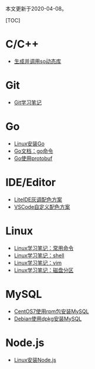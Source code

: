 本文更新于2020-04-08。

[TOC]

# C/C++

* [生成并调用so动态库](https://www.cnblogs.com/garvenc/p/build_and_call_so_library.html)

# Git

* [Git学习笔记](https://www.cnblogs.com/garvenc/p/git_learning.html)

# Go

* [Linux安装Go](https://www.cnblogs.com/garvenc/p/linux_install_go.html)
* [Go文档：go命令](https://www.cnblogs.com/garvenc/p/go_document_command_go.html)
* [Go使用protobuf](https://www.cnblogs.com/garvenc/p/use_protobuf_in_go.html)

# IDE/Editor

* [LiteIDE灰调配色方案](https://www.cnblogs.com/garvenc/p/liteide_gv-gray.html)
* [VSCode自定义配色方案](https://www.cnblogs.com/garvenc/p/vscode_customize_color_theme.html)

# Linux

* [Linux学习笔记：常用命令](https://www.cnblogs.com/garvenc/p/linux_learning_command.html)
* [Linux学习笔记：shell](https://www.cnblogs.com/garvenc/p/linux_learning_shell.html)
* [Linux学习笔记：vim](https://www.cnblogs.com/garvenc/p/linux_learning_vim.html)
* [Linux学习笔记：磁盘分区](https://www.cnblogs.com/garvenc/p/linux_learning_partition.html)

# MySQL

* [CentOS7使用rpm包安装MySQL](https://www.cnblogs.com/garvenc/p/centos7_rpm_install_mysql.html)
* [Debian使用dpkg安装MySQL](https://www.cnblogs.com/garvenc/p/debian8_dpkg_install_mysql.html)

# Node.js

* [Linux安装Node.js](https://www.cnblogs.com/garvenc/p/linux_install_nodejs.html)
